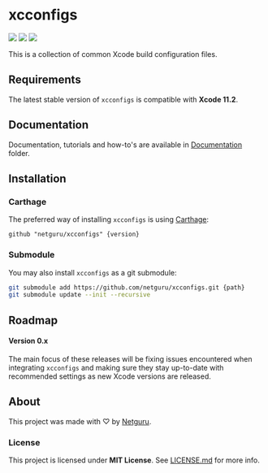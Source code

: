 # xcconfigs

![](https://img.shields.io/badge/xcode-11.2-green.svg)
[![](https://img.shields.io/github/release/netguru/xcconfigs.svg)](https://github.com/netguru/xcconfigs/releases)
[![](https://img.shields.io/github/license/netguru/xcconfigs.svg)](LICENSE.md)

This is a collection of common Xcode build configuration files.

## Requirements

The latest stable version of `xcconfigs` is compatible with **Xcode 11.2**.

## Documentation

Documentation, tutorials and how-to's are available in [Documentation](Documentation) folder.

## Installation

### Carthage

The preferred way of installing `xcconfigs` is using [Carthage](https://github.com/Carthage/Carthage):

```none
github "netguru/xcconfigs" {version}
```

### Submodule

You may also install `xcconfigs` as a git submodule:

```bash
git submodule add https://github.com/netguru/xcconfigs.git {path}
git submodule update --init --recursive
```

## Roadmap

#### Version 0.x

The main focus of these releases will be fixing issues encountered when integrating `xcconfigs` and making sure they stay up-to-date with recommended settings as new Xcode versions are released.

## About

This project was made with ♡ by [Netguru](https://netguru.com).

### License

This project is licensed under **MIT License**. See [LICENSE.md](LICENSE.md) for more info.
